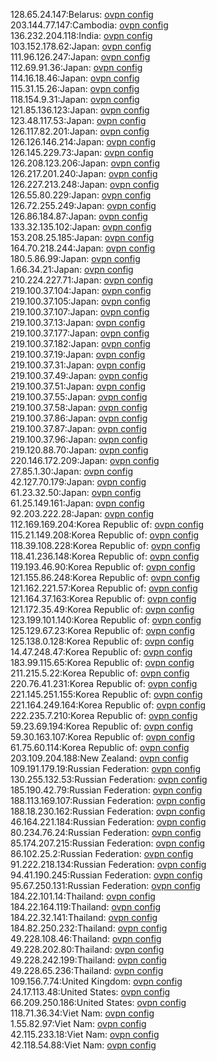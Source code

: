 128.65.24.147:Belarus: [ovpn config](vpn/128_65_24_147.ovpn)  
203.144.77.147:Cambodia: [ovpn config](vpn/203_144_77_147.ovpn)  
136.232.204.118:India: [ovpn config](vpn/136_232_204_118.ovpn)  
103.152.178.62:Japan: [ovpn config](vpn/103_152_178_62.ovpn)  
111.96.126.247:Japan: [ovpn config](vpn/111_96_126_247.ovpn)  
112.69.91.36:Japan: [ovpn config](vpn/112_69_91_36.ovpn)  
114.16.18.46:Japan: [ovpn config](vpn/114_16_18_46.ovpn)  
115.31.15.26:Japan: [ovpn config](vpn/115_31_15_26.ovpn)  
118.154.9.31:Japan: [ovpn config](vpn/118_154_9_31.ovpn)  
121.85.136.123:Japan: [ovpn config](vpn/121_85_136_123.ovpn)  
123.48.117.53:Japan: [ovpn config](vpn/123_48_117_53.ovpn)  
126.117.82.201:Japan: [ovpn config](vpn/126_117_82_201.ovpn)  
126.126.146.214:Japan: [ovpn config](vpn/126_126_146_214.ovpn)  
126.145.229.73:Japan: [ovpn config](vpn/126_145_229_73.ovpn)  
126.208.123.206:Japan: [ovpn config](vpn/126_208_123_206.ovpn)  
126.217.201.240:Japan: [ovpn config](vpn/126_217_201_240.ovpn)  
126.227.213.248:Japan: [ovpn config](vpn/126_227_213_248.ovpn)  
126.55.80.229:Japan: [ovpn config](vpn/126_55_80_229.ovpn)  
126.72.255.249:Japan: [ovpn config](vpn/126_72_255_249.ovpn)  
126.86.184.87:Japan: [ovpn config](vpn/126_86_184_87.ovpn)  
133.32.135.102:Japan: [ovpn config](vpn/133_32_135_102.ovpn)  
153.208.25.185:Japan: [ovpn config](vpn/153_208_25_185.ovpn)  
164.70.218.244:Japan: [ovpn config](vpn/164_70_218_244.ovpn)  
180.5.86.99:Japan: [ovpn config](vpn/180_5_86_99.ovpn)  
1.66.34.21:Japan: [ovpn config](vpn/1_66_34_21.ovpn)  
210.224.227.71:Japan: [ovpn config](vpn/210_224_227_71.ovpn)  
219.100.37.104:Japan: [ovpn config](vpn/219_100_37_104.ovpn)  
219.100.37.105:Japan: [ovpn config](vpn/219_100_37_105.ovpn)  
219.100.37.107:Japan: [ovpn config](vpn/219_100_37_107.ovpn)  
219.100.37.13:Japan: [ovpn config](vpn/219_100_37_13.ovpn)  
219.100.37.177:Japan: [ovpn config](vpn/219_100_37_177.ovpn)  
219.100.37.182:Japan: [ovpn config](vpn/219_100_37_182.ovpn)  
219.100.37.19:Japan: [ovpn config](vpn/219_100_37_19.ovpn)  
219.100.37.31:Japan: [ovpn config](vpn/219_100_37_31.ovpn)  
219.100.37.49:Japan: [ovpn config](vpn/219_100_37_49.ovpn)  
219.100.37.51:Japan: [ovpn config](vpn/219_100_37_51.ovpn)  
219.100.37.55:Japan: [ovpn config](vpn/219_100_37_55.ovpn)  
219.100.37.58:Japan: [ovpn config](vpn/219_100_37_58.ovpn)  
219.100.37.86:Japan: [ovpn config](vpn/219_100_37_86.ovpn)  
219.100.37.87:Japan: [ovpn config](vpn/219_100_37_87.ovpn)  
219.100.37.96:Japan: [ovpn config](vpn/219_100_37_96.ovpn)  
219.120.88.70:Japan: [ovpn config](vpn/219_120_88_70.ovpn)  
220.146.172.209:Japan: [ovpn config](vpn/220_146_172_209.ovpn)  
27.85.1.30:Japan: [ovpn config](vpn/27_85_1_30.ovpn)  
42.127.70.179:Japan: [ovpn config](vpn/42_127_70_179.ovpn)  
61.23.32.50:Japan: [ovpn config](vpn/61_23_32_50.ovpn)  
61.25.149.161:Japan: [ovpn config](vpn/61_25_149_161.ovpn)  
92.203.222.28:Japan: [ovpn config](vpn/92_203_222_28.ovpn)  
112.169.169.204:Korea Republic of: [ovpn config](vpn/112_169_169_204.ovpn)  
115.21.149.208:Korea Republic of: [ovpn config](vpn/115_21_149_208.ovpn)  
118.39.108.228:Korea Republic of: [ovpn config](vpn/118_39_108_228.ovpn)  
118.41.236.148:Korea Republic of: [ovpn config](vpn/118_41_236_148.ovpn)  
119.193.46.90:Korea Republic of: [ovpn config](vpn/119_193_46_90.ovpn)  
121.155.86.248:Korea Republic of: [ovpn config](vpn/121_155_86_248.ovpn)  
121.162.221.57:Korea Republic of: [ovpn config](vpn/121_162_221_57.ovpn)  
121.164.37.163:Korea Republic of: [ovpn config](vpn/121_164_37_163.ovpn)  
121.172.35.49:Korea Republic of: [ovpn config](vpn/121_172_35_49.ovpn)  
123.199.101.140:Korea Republic of: [ovpn config](vpn/123_199_101_140.ovpn)  
125.129.67.23:Korea Republic of: [ovpn config](vpn/125_129_67_23.ovpn)  
125.138.0.128:Korea Republic of: [ovpn config](vpn/125_138_0_128.ovpn)  
14.47.248.47:Korea Republic of: [ovpn config](vpn/14_47_248_47.ovpn)  
183.99.115.65:Korea Republic of: [ovpn config](vpn/183_99_115_65.ovpn)  
211.215.5.22:Korea Republic of: [ovpn config](vpn/211_215_5_22.ovpn)  
220.76.41.231:Korea Republic of: [ovpn config](vpn/220_76_41_231.ovpn)  
221.145.251.155:Korea Republic of: [ovpn config](vpn/221_145_251_155.ovpn)  
221.164.249.164:Korea Republic of: [ovpn config](vpn/221_164_249_164.ovpn)  
222.235.7.210:Korea Republic of: [ovpn config](vpn/222_235_7_210.ovpn)  
59.23.69.194:Korea Republic of: [ovpn config](vpn/59_23_69_194.ovpn)  
59.30.163.107:Korea Republic of: [ovpn config](vpn/59_30_163_107.ovpn)  
61.75.60.114:Korea Republic of: [ovpn config](vpn/61_75_60_114.ovpn)  
203.109.204.188:New Zealand: [ovpn config](vpn/203_109_204_188.ovpn)  
109.191.179.19:Russian Federation: [ovpn config](vpn/109_191_179_19.ovpn)  
130.255.132.53:Russian Federation: [ovpn config](vpn/130_255_132_53.ovpn)  
185.190.42.79:Russian Federation: [ovpn config](vpn/185_190_42_79.ovpn)  
188.113.169.107:Russian Federation: [ovpn config](vpn/188_113_169_107.ovpn)  
188.18.230.162:Russian Federation: [ovpn config](vpn/188_18_230_162.ovpn)  
46.164.221.184:Russian Federation: [ovpn config](vpn/46_164_221_184.ovpn)  
80.234.76.24:Russian Federation: [ovpn config](vpn/80_234_76_24.ovpn)  
85.174.207.215:Russian Federation: [ovpn config](vpn/85_174_207_215.ovpn)  
86.102.25.2:Russian Federation: [ovpn config](vpn/86_102_25_2.ovpn)  
91.222.218.134:Russian Federation: [ovpn config](vpn/91_222_218_134.ovpn)  
94.41.190.245:Russian Federation: [ovpn config](vpn/94_41_190_245.ovpn)  
95.67.250.131:Russian Federation: [ovpn config](vpn/95_67_250_131.ovpn)  
184.22.101.14:Thailand: [ovpn config](vpn/184_22_101_14.ovpn)  
184.22.164.119:Thailand: [ovpn config](vpn/184_22_164_119.ovpn)  
184.22.32.141:Thailand: [ovpn config](vpn/184_22_32_141.ovpn)  
184.82.250.232:Thailand: [ovpn config](vpn/184_82_250_232.ovpn)  
49.228.108.46:Thailand: [ovpn config](vpn/49_228_108_46.ovpn)  
49.228.202.80:Thailand: [ovpn config](vpn/49_228_202_80.ovpn)  
49.228.242.199:Thailand: [ovpn config](vpn/49_228_242_199.ovpn)  
49.228.65.236:Thailand: [ovpn config](vpn/49_228_65_236.ovpn)  
109.156.7.74:United Kingdom: [ovpn config](vpn/109_156_7_74.ovpn)  
24.17.113.48:United States: [ovpn config](vpn/24_17_113_48.ovpn)  
66.209.250.186:United States: [ovpn config](vpn/66_209_250_186.ovpn)  
118.71.36.34:Viet Nam: [ovpn config](vpn/118_71_36_34.ovpn)  
1.55.82.97:Viet Nam: [ovpn config](vpn/1_55_82_97.ovpn)  
42.115.233.18:Viet Nam: [ovpn config](vpn/42_115_233_18.ovpn)  
42.118.54.88:Viet Nam: [ovpn config](vpn/42_118_54_88.ovpn)  
